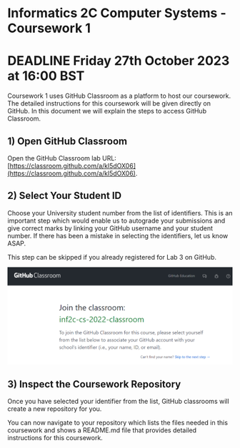 # Informatics 2C Computer Systems - Coursework 1

# DEADLINE Friday 27th October 2023 at 16:00 BST

Coursework 1 uses GitHub Classroom as a platform to host our coursework. The
detailed instructions for this coursework will be given directly on GitHub. In
this document we will explain the steps to access GitHub Classroom.

## 1) Open GitHub Classroom

Open the GitHub Classroom lab URL:
[https://classroom.github.com/a/kl5dOX06](https://classroom.github.com/a/kl5dOX06).

## 2) Select Your Student ID

Choose your University student number from the list of identifiers.  This is an
important step which would enable us to autograde your submissions and give
correct marks by linking your GitHub username and your student number. If there
has been a mistake in selecting the identifiers, let us know ASAP.

This step can be skipped if you already registered for Lab 3 on GitHub.

![GitHub Student ID Selection](img.md/Github_1.png)

## 3) Inspect the Coursework Repository

Once you have selected your identifier from the list, GitHub classrooms will
create a new repository for you.

You can now navigate to your repository which lists the files needed in this coursework
and shows a README.md file that provides detailed instructions for this coursework.
